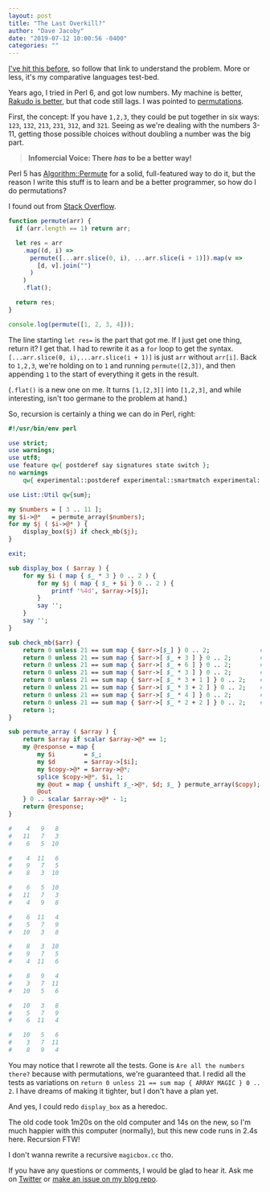 ```yaml
---
layout: post
title: "The Last Overkill?"
author: "Dave Jacoby"
date: "2019-07-12 10:00:56 -0400"
categories: ""
---
```


[I've hit this before](https://jacoby.github.io/2019/04/18/overkill-iv-superset-of-kill.html), so follow that link to understand the problem. More or less, it's my comparative languages test-bed.

Years ago, I tried in Perl 6, and got low numbers. My machine is better, [Rakudo is better](https://github.com/tadzik/rakudobrew), but that code still lags. I was pointed to [permutations](https://docs.perl6.org/routine/permutations).

First, the concept: If you have `1,2,3`, they could be put together in six ways: `123`, `132`, `213`, `231`, `312`, and `321`. Seeing as we're dealing with the numbers 3-11, getting those possible choices without doubling a number was the big part.

> **Infomercial Voice: There _has_ to be a better way!**

Perl 5 has [Algorithm::Permute](https://metacpan.org/pod/Algorithm::Permute) for a solid, full-featured way to do it, but the reason I write this stuff is to learn and be a better programmer, so how do I do permutations?

I found out from [Stack Overflow](https://stackoverflow.com/a/55568922/).

```javascript
function permute(arr) {
  if (arr.length == 1) return arr;

  let res = arr
    .map((d, i) =>
      permute([...arr.slice(0, i), ...arr.slice(i + 1)]).map(v =>
        [d, v].join("")
      )
    )
    .flat();

  return res;
}

console.log(permute([1, 2, 3, 4]));
```

The line starting `let res=` is the part that got me. If I just get one thing, return it? I get that. I had to rewrite it as a `for` loop to get the syntax. `[...arr.slice(0, i),...arr.slice(i + 1)]` is just `arr` without `arr[i]`. Back to `1,2,3`, we're holding on to `1` and running `permute([2,3])`, and then appending `1` to the start of everything it gets in the result.

(`.flat()` is a new one on me. It turns `[1,[2,3]]` into `[1,2,3]`, and while interesting, isn't too germane to the problem at hand.)

So, recursion is certainly a thing we can do in Perl, right:

```perl
#!/usr/bin/env perl

use strict;
use warnings;
use utf8;
use feature qw{ postderef say signatures state switch };
no warnings
    qw{ experimental::postderef experimental::smartmatch experimental::signatures };

use List::Util qw{sum};

my $numbers = [ 3 .. 11 ];
my $i->@*   = permute_array($numbers);
for my $j ( $i->@* ) {
    display_box($j) if check_mb($j);
}

exit;

sub display_box ( $array ) {
    for my $i ( map { $_ * 3 } 0 .. 2 ) {
        for my $j ( map { $_ + $i } 0 .. 2 ) {
            printf '%4d', $array->[$j];
        }
        say '';
    }
    say '';
}

sub check_mb($arr) {
    return 0 unless 21 == sum map { $arr->[$_] } 0 .. 2;              #row1
    return 0 unless 21 == sum map { $arr->[ $_ + 3 ] } 0 .. 2;        #row2
    return 0 unless 21 == sum map { $arr->[ $_ + 6 ] } 0 .. 2;        #row3
    return 0 unless 21 == sum map { $arr->[ $_ * 3 ] } 0 .. 2;        #col1
    return 0 unless 21 == sum map { $arr->[ $_ * 3 + 1 ] } 0 .. 2;    #col2
    return 0 unless 21 == sum map { $arr->[ $_ * 3 + 2 ] } 0 .. 2;    #col3
    return 0 unless 21 == sum map { $arr->[ $_ * 4 ] } 0 .. 2;        #diag 1
    return 0 unless 21 == sum map { $arr->[ $_ * 2 + 2 ] } 0 .. 2;    #diag 2
    return 1;
}

sub permute_array ( $array ) {
    return $array if scalar $array->@* == 1;
    my @response = map {
        my $i        = $_;
        my $d        = $array->[$i];
        my $copy->@* = $array->@*;
        splice $copy->@*, $i, 1;
        my @out = map { unshift $_->@*, $d; $_ } permute_array($copy);
        @out
    } 0 .. scalar $array->@* - 1;
    return @response;
}

#    4   9   8
#   11   7   3
#    6   5  10

#    4  11   6
#    9   7   5
#    8   3  10

#    6   5  10
#   11   7   3
#    4   9   8

#    6  11   4
#    5   7   9
#   10   3   8

#    8   3  10
#    9   7   5
#    4  11   6

#    8   9   4
#    3   7  11
#   10   5   6

#   10   3   8
#    5   7   9
#    6  11   4

#   10   5   6
#    3   7  11
#    8   9   4
```

You may notice that I rewrote all the tests. Gone is `Are all the numbers there?` because with permutations, we're guaranteed that. I redid all the tests as variations on `return 0 unless 21 == sum map { ARRAY MAGIC } 0 .. 2`. I have dreams of making it tighter, but I don't have a plan yet.

And yes, I could redo `display_box` as a heredoc.

The old code took 1m20s on the old computer and 14s on the new, so I'm much happier with this computer (normally), but this new code runs in 2.4s here. Recursion FTW!

I don't wanna rewrite a recursive `magicbox.cc` tho.

If you have any questions or comments, I would be glad to hear it. Ask me on [Twitter](https://twitter.com/jacobydave) or [make an issue on my blog repo](https://github.com/jacoby/jacoby.github.io).

